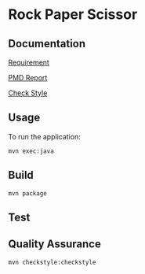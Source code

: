 # Rock Paper Scissor

## Documentation

[Requirement](doc/Requirements.md)

[PMD Report](target/site/pmd.html)

[Check Style](target/site/checkstyle.html)

## Usage
To run the application:

    mvn exec:java
    
## Build

    mvn package

## Test

## Quality Assurance

    mvn checkstyle:checkstyle